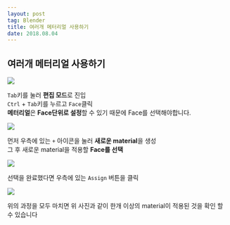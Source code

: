 ```yaml
---
layout: post 
tag: Blender
title: 여러개 메터리얼 사용하기
date: 2018.08.04
---
```

## 여러개 메터리얼 사용하기  

<img src="{{site.url}}/images/여러개_메터리얼1.jpg?raw=true">  

`Tab`키를 눌러 **편집 모드**로 진입  
`Ctrl` + `Tab`키를 누르고 `Face`클릭  
**메터리얼**은 **Face단위로 설정**할 수 있기 때문에 Face를 선택해야합니다.  

<img src="{{site.url}}/images/여러개_메터리얼2.jpg?raw=true">  

먼저 우측에 있는 `+` 아이콘을 눌러 **새로운 material**을 생성  
그 후 새로운 material을 적용할 **Face를 선택**

<img src="{{site.url}}/images/여러개_메터리얼3.jpg?raw=true">  

선택을 완료했다면 우측에 있는 `Assign` 버튼을 클릭  

<img src="{{site.url}}/images/여러개_메터리얼4.jpg?raw=true">  

위의 과정을 모두 마치면 위 사진과 같이 한개 이상의 material이 적용된 것을 확인 할 수 있습니다    